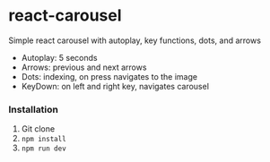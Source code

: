 # react-carousel
Simple react carousel with autoplay, key functions, dots, and arrows

- Autoplay: 5 seconds
- Arrows: previous and next arrows
- Dots: indexing, on press navigates to the image
- KeyDown: on left and right key, navigates carousel

### Installation
1. Git clone
2. ```npm install ```
3. ```npm run dev ```
